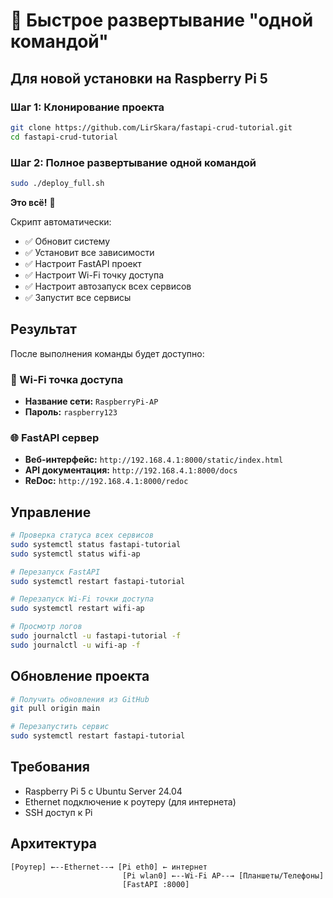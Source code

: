 # 🚀 Быстрое развертывание "одной командой"

## Для новой установки на Raspberry Pi 5

### Шаг 1: Клонирование проекта

```bash
git clone https://github.com/LirSkara/fastapi-crud-tutorial.git
cd fastapi-crud-tutorial
```

### Шаг 2: Полное развертывание одной командой

```bash
sudo ./deploy_full.sh
```

**Это всё!** 🎉

Скрипт автоматически:
- ✅ Обновит систему
- ✅ Установит все зависимости
- ✅ Настроит FastAPI проект
- ✅ Настроит Wi-Fi точку доступа
- ✅ Настроит автозапуск всех сервисов
- ✅ Запустит все сервисы

## Результат

После выполнения команды будет доступно:

### 📡 Wi-Fi точка доступа
- **Название сети:** `RaspberryPi-AP`
- **Пароль:** `raspberry123`

### 🌐 FastAPI сервер
- **Веб-интерфейс:** `http://192.168.4.1:8000/static/index.html`
- **API документация:** `http://192.168.4.1:8000/docs`
- **ReDoc:** `http://192.168.4.1:8000/redoc`

## Управление

```bash
# Проверка статуса всех сервисов
sudo systemctl status fastapi-tutorial
sudo systemctl status wifi-ap

# Перезапуск FastAPI
sudo systemctl restart fastapi-tutorial

# Перезапуск Wi-Fi точки доступа
sudo systemctl restart wifi-ap

# Просмотр логов
sudo journalctl -u fastapi-tutorial -f
sudo journalctl -u wifi-ap -f
```

## Обновление проекта

```bash
# Получить обновления из GitHub
git pull origin main

# Перезапустить сервис
sudo systemctl restart fastapi-tutorial
```

## Требования

- Raspberry Pi 5 с Ubuntu Server 24.04
- Ethernet подключение к роутеру (для интернета)
- SSH доступ к Pi

## Архитектура

```
[Роутер] ←--Ethernet--→ [Pi eth0] ← интернет
                         [Pi wlan0] ←--Wi-Fi AP--→ [Планшеты/Телефоны]
                         [FastAPI :8000]
```
